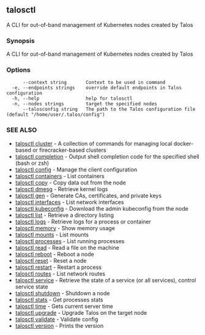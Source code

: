 <!-- markdownlint-disable -->
## talosctl

A CLI for out-of-band management of Kubernetes nodes created by Talos

### Synopsis

A CLI for out-of-band management of Kubernetes nodes created by Talos

### Options

```
      --context string       Context to be used in command
  -e, --endpoints strings    override default endpoints in Talos configuration
  -h, --help                 help for talosctl
  -n, --nodes strings        target the specified nodes
      --talosconfig string   The path to the Talos configuration file (default "/home/user/.talos/config")
```

### SEE ALSO

* [talosctl cluster](talosctl_cluster.md)	 - A collection of commands for managing local docker-based or firecracker-based clusters
* [talosctl completion](talosctl_completion.md)	 - Output shell completion code for the specified shell (bash or zsh)
* [talosctl config](talosctl_config.md)	 - Manage the client configuration
* [talosctl containers](talosctl_containers.md)	 - List containers
* [talosctl copy](talosctl_copy.md)	 - Copy data out from the node
* [talosctl dmesg](talosctl_dmesg.md)	 - Retrieve kernel logs
* [talosctl gen](talosctl_gen.md)	 - Generate CAs, certificates, and private keys
* [talosctl interfaces](talosctl_interfaces.md)	 - List network interfaces
* [talosctl kubeconfig](talosctl_kubeconfig.md)	 - Download the admin kubeconfig from the node
* [talosctl list](talosctl_list.md)	 - Retrieve a directory listing
* [talosctl logs](talosctl_logs.md)	 - Retrieve logs for a process or container
* [talosctl memory](talosctl_memory.md)	 - Show memory usage
* [talosctl mounts](talosctl_mounts.md)	 - List mounts
* [talosctl processes](talosctl_processes.md)	 - List running processes
* [talosctl read](talosctl_read.md)	 - Read a file on the machine
* [talosctl reboot](talosctl_reboot.md)	 - Reboot a node
* [talosctl reset](talosctl_reset.md)	 - Reset a node
* [talosctl restart](talosctl_restart.md)	 - Restart a process
* [talosctl routes](talosctl_routes.md)	 - List network routes
* [talosctl service](talosctl_service.md)	 - Retrieve the state of a service (or all services), control service state
* [talosctl shutdown](talosctl_shutdown.md)	 - Shutdown a node
* [talosctl stats](talosctl_stats.md)	 - Get processes stats
* [talosctl time](talosctl_time.md)	 - Gets current server time
* [talosctl upgrade](talosctl_upgrade.md)	 - Upgrade Talos on the target node
* [talosctl validate](talosctl_validate.md)	 - Validate config
* [talosctl version](talosctl_version.md)	 - Prints the version

